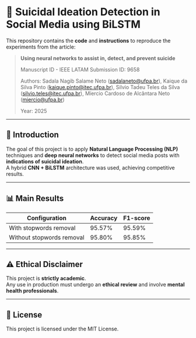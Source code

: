 # 🧠 Suicidal Ideation Detection in Social Media using BiLSTM

This repository contains the **code** and **instructions** to reproduce the experiments from the article:

> **Using neural networks to assist in, detect, and prevent suicide**
>
> Manuscript ID - IEEE LATAM Submission ID: 9658
>
> Authors: Sadala Nagib Salame Neto (sadalaneto@ufpa.br), Kaique da Silva Pinto (kaique.pinto@itec.ufpa.br), Silvio Tadeu Teles da Silva (silvio.teles@itec.ufpa.br), Míercio Cardoso de Alcântara Neto (miercio@ufpa.br)
>
> Year: 2025

---

## 🚀 Introduction

The goal of this project is to apply **Natural Language Processing (NLP)** techniques and **deep neural networks** to detect social media posts with **indications of suicidal ideation**.  
A hybrid **CNN + BiLSTM** architecture was used, achieving competitive results.

---

## 📊 Main Results

| Configuration             | Accuracy | F1-score |
|---------------------------|----------|----------|
| With stopwords removal    | 95.57%   | 95.59%   |
| Without stopwords removal | 95.80%   | 95.85%   |

---

## ⚠️ Ethical Disclaimer

This project is **strictly academic**.  
Any use in production must undergo an **ethical review** and involve **mental health professionals**.

---

## 📄 License

This project is licensed under the MIT License.  







